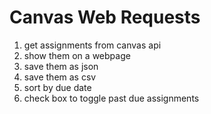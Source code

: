 # Canvas Web Requests

1. get assignments from canvas api
2. show them on a webpage
3. save them as json
4. save them as csv
5. sort by due date
6. check box to toggle past due assignments